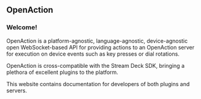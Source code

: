 ## OpenAction

### Welcome!

OpenAction is a platform-agnostic, language-agnostic, device-agnostic open WebSocket-based API for providing actions to an OpenAction server for execution on device events such as key presses or dial rotations.

OpenAction is cross-compatible with the Stream Deck SDK, bringing a plethora of excellent plugins to the platform.

This website contains documentation for developers of both plugins and servers.
